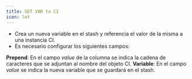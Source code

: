 ```yaml
---
title: SET VAR to CI
icon: let
---
```

* Crea un nueva variable en el stash y referencia el valor de la misma a una instancia CI.
* Es necesario configurar los siguientes campos:

**Prepend**: En el campo *value* de la columna se indica la cadena de caracteres que se adjuntan al nombre del objeto CI.
**Variable**: En el campo *value* se indica la nueva variable que se guardará en el stash.